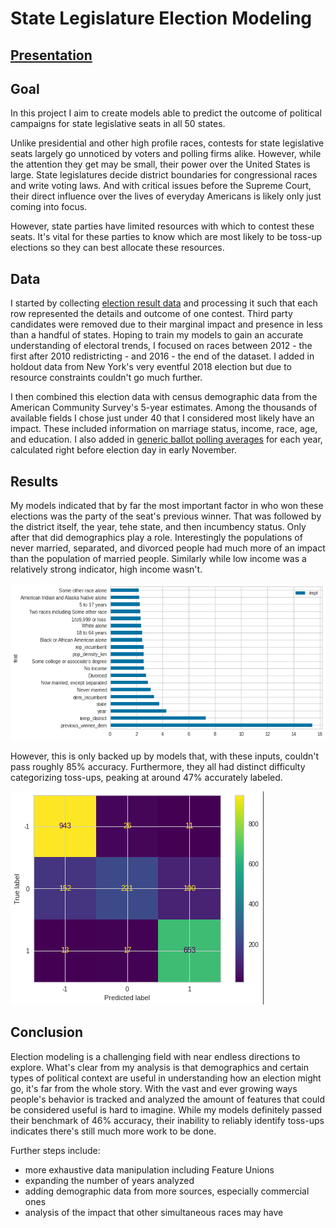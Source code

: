 # State Legislature Election Modeling

## [Presentation](presentation.pdf)

## Goal

In this project I aim to create models able to predict the outcome of political campaigns for state legislative seats in all 50 states. 

Unlike presidential and other high profile races, contests for state legislative seats largely go unnoticed by voters and polling firms alike. However, while the attention they get may be small, their power over the United States is large. State legislatures decide district boundaries for congressional races and write voting laws. And with critical issues before the Supreme Court, their direct influence over the lives of everyday Americans is likely only just coming into focus.

However, state parties have limited resources with which to contest these seats. It's vital for these parties to know which are most likely to be toss-up elections so they can best allocate these resources.

## Data

I started by collecting [election result data](https://dataverse.harvard.edu/dataset.xhtml?persistentId=doi:10.7910/DVN/3WZFK9) and processing it such that each row represented the details and outcome of one contest. Third party candidates were removed due to their marginal impact and presence in less than a handful of states. Hoping to train my models to gain an accurate understanding of electoral trends, I focused on races between 2012 - the first after 2010 redistricting - and 2016 - the end of the dataset. I added in holdout data from New York's very eventful 2018 election but due to resource constraints couldn't go much further.

I then combined this election data with census demographic data from the American Community Survey's 5-year estimates. Among the thousands of available fields I chose just under 40 that I considered most likely have an impact. These included information on marriage status, income, race, age, and education. I also added in [generic ballot polling averages](https://www.realclearpolitics.com/epolls/other/2012_generic_congressional_vote-3525.html) for each year, calculated right before election day in early November.

## Results

My models indicated that by far the most important factor in who won these elections was the party of the seat's previous winner. That was followed by the district itself, the year, tehe state, and then incumbency status. Only after that did demographics play a role. Interestingly the populations of never married, separated, and divorced people had much more of an impact than the population of married people. Similarly while low income was a relatively strong indicator, high income wasn't.

![Feature Importance](img/top_20_imps.png)

However, this is only backed up by models that, with these inputs, couldn't pass roughly 85% accuracy. Furthermore, they all had distinct difficulty categorizing toss-ups, peaking at around 47% accurately labeled.

![Random_Forest_Confusion_Matrix](img/rf_confusion_matrix.png)

## Conclusion

Election modeling is a challenging field with near endless directions to explore. What's clear from my analysis is that demographics and certain types of political context are useful in understanding how an election might go, it's far from the whole story. With the vast and ever growing ways people's behavior is tracked and analyzed the amount of features that could be considered useful is hard to imagine. While my models definitely passed their benchmark of 46% accuracy, their inability to reliably identify toss-ups indicates there's still much more work to be done.

Further steps include:
* more exhaustive data manipulation including Feature Unions
* expanding the number of years analyzed
* adding demographic data from more sources, especially commercial ones
* analysis of the impact that other simultaneous races may have
